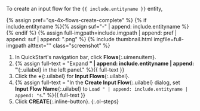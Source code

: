 To create an input flow for the `{{ include.entityname }}` entity,

{% assign pref="qs-4x-flows-create-complete" %}
{% if include.entityname %}{% assign suf="-" | append: include.entityname %}{% endif %}
{% assign full-imgpath=include.imgpath | append: pref | append: suf | append: ".png" %}
{% include thumbnail.html imgfile=full-imgpath alttext="" class="screenshot" %}

1. In QuickStart's navigation bar, click **Flows**{:.uimenuitem}.
1. {% assign full-text = "Expand **" | append: include.entityname | append: "**{:.uilabel} in the left panel." %}{{ full-text }}
1. Click the **+**{:.uilabel} for **Input Flows**{:.uilabel}.
1. {% assign full-text = "In the **Create Input Flow**{:.uilabel} dialog, set **Input Flow Name**{:.uilabel} to <code>Load " | append: include.entityname | append: "s</code>." %}{{ full-text }}
1. Click **CREATE**{:.inline-button}.
{:.ol-steps}